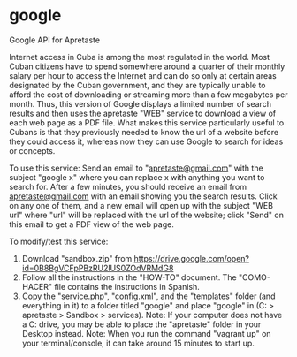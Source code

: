 # google
Google API for Apretaste

Internet access in Cuba is among the most regulated in the world. Most Cuban citizens have to spend somewhere around a quarter of their monthly salary per hour to access the Internet and can do so only at certain areas designated by the Cuban government, and they are typically unable to afford the cost of downloading or streaming more than a few megabytes per month. Thus, this version of Google displays a limited number of search results and then uses the apretaste "WEB" service to download a view of each web page as a PDF file. What makes this service particularly useful to Cubans is that they previously needed to know the url of a website before they could access it, whereas now they can use Google to search for ideas or concepts.

To use this service:
Send an email to "apretaste@gmail.com" with the subject "google x" where you can replace x with anything you want to search for. After a few minutes, you should receive an email from apretaste@gmail.com with an email showing you the search results. Click on any one of them, and a new email will open up with the subject "WEB url" where "url" will be replaced with the url of the website; click "Send" on this email to get a PDF view of the web page.

To modify/test this service:

1. Download "sandbox.zip" from https://drive.google.com/open?id=0B8BgVCFpPBzRU2lUS0ZOdVRMdG8
2. Follow all the instructions in the "HOW-TO" document. The "COMO-HACER" file contains the instructions in Spanish.
3. Copy the "service.php", "config.xml", and the "templates" folder (and everything in it) to a folder titled "google" and place "google" in (C: > apretaste > Sandbox > services).
Note: If your computer does not have a C: drive, you may be able to place the "apretaste" folder in your Desktop instead.
Note: When you run the command "vagrant up" on your terminal/console, it can take around 15 minutes to start up.
